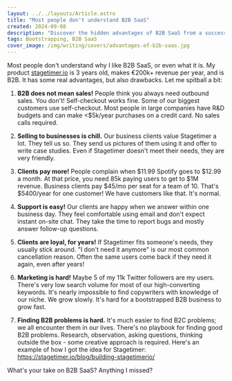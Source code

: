 ```yaml
---
layout: ../../layouts/Article.astro
title: "Most people don't understand B2B SaaS"
created: 2024-09-08
description: "Discover the hidden advantages of B2B SaaS from a successful founder. Learn why businesses are great clients, how to thrive without a sales team, and the challenges of marketing in niche markets."
tags: Bootstrapping, B2B SaaS
cover_image: /img/writing/covers/advantages-of-b2b-saas.jpg
---
```


Most people don't understand why I like B2B SaaS, or even what it is. My product [stagetimer.io](https://stagetimer.io/) is 3 years old, makes €200k+ revenue per year, and is B2B. It has some real advantages, but also drawbacks. Let me spitball a bit:

1. **B2B does not mean sales!** People think you always need outbound sales. You don't! Self-checkout works fine. Some of our biggest customers use self-checkout. Most people in large companies have R&D budgets and can make <$5k/year purchases on a credit card. No sales calls required.

2. **Selling to businesses is chill.** Our business clients value Stagetimer a lot. They tell us so. They send us pictures of them using it and offer to write case studies. Even if Stagetimer doesn't meet their needs, they are very friendly.

3. **Clients pay more!** People complain when $11.99 Spotify goes to $12.99 a month. At that price, you need 85k paying users to get to $1M revenue. Business clients pay $45/mo per seat for a team of 10. That's $5400/year for one customer! We have customers like that. It's normal.

4. **Support is easy!** Our clients are happy when we answer within one business day. They feel comfortable using email and don't expect instant on-site chat. They take the time to report bugs and mostly answer follow-up questions.

5. **Clients are loyal, for years!** If Stagetimer fits someone's needs, they usually stick around. "I don't need it anymore" is our most common cancellation reason. Often the same users come back if they need it again, even after years!

6. **Marketing is hard!** Maybe 5 of my 11k Twitter followers are my users. There's very low search volume for most of our high-converting keywords. It's nearly impossible to find copywriters with knowledge of our niche. We grow slowly. It's hard for a bootstrapped B2B business to grow fast.

7. **Finding B2B problems is hard.** It's much easier to find B2C problems; we all encounter them in our lives. There's no playbook for finding good B2B problems. Research, observation, asking questions, thinking outside the box - some creative approach is required. Here's an example of how I got the idea for Stagetimer: https://stagetimer.io/blog/building-stagetimerio/

What's your take on B2B SaaS? Anything I missed?
